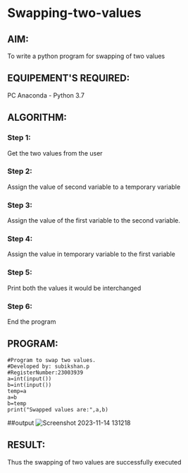 # Swapping-two-values
## AIM:
To write a python program for swapping of two values
## EQUIPEMENT'S REQUIRED: 
PC
Anaconda - Python 3.7
## ALGORITHM: 
### Step 1:
Get the two values from the user
### Step 2: 
Assign the value of second variable to a temporary variable 
### Step 3: 
Assign the value of the first variable to the second variable.
### Step 4:  
Assign the value in temporary variable to the first variable
### Step 5: 
Print both the values it would be interchanged
### Step 6: 
End the program
## PROGRAM:
`````
#Program to swap two values.
#Developed by: subikshan.p
#RegisterNumber:23003939
a=int(input())
b=int(input())
temp=a
a=b
b=temp
print("Swapped values are:",a,b)
`````
##output
![Screenshot 2023-11-14 131218](https://github.com/subikshan2006/Swapping-two-values/assets/139841805/cf1dfbed-aa89-4e4c-bd58-0bd6a45bd063)





## RESULT:
Thus the swapping of two values are successfully executed



